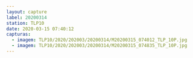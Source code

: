 ```yaml
---
layout: capture
label: 20200314
station: TLP10
date: 2020-03-15 07:40:12
capturas:
  - imagem: TLP10/2020/202003/20200314/M20200315_074012_TLP_10P.jpg
  - imagem: TLP10/2020/202003/20200314/M20200315_074835_TLP_10P.jpg
---
```

